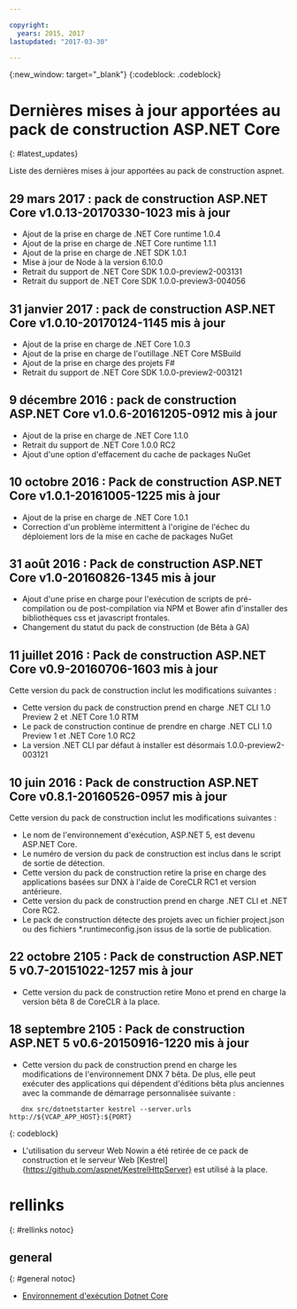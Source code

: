 ```yaml
---

copyright:
  years: 2015, 2017
lastupdated: "2017-03-30"

---
```


{:new_window: target="_blank"}
{:codeblock: .codeblock}

# Dernières mises à jour apportées au pack de construction ASP.NET Core
{: #latest_updates}


Liste des dernières mises à jour apportées au pack de construction aspnet.

## 29 mars 2017 : pack de construction ASP.NET Core v1.0.13-20170330-1023 mis à jour

* Ajout de la prise en charge de .NET Core runtime 1.0.4
* Ajout de la prise en charge de .NET Core runtime 1.1.1
* Ajout de la prise en charge de .NET SDK 1.0.1
* Mise à jour de Node à la version 6.10.0
* Retrait du support de .NET Core SDK 1.0.0-preview2-003131
* Retrait du support de .NET Core SDK 1.0.0-preview3-004056

## 31 janvier 2017 : pack de construction ASP.NET Core v1.0.10-20170124-1145 mis à jour

* Ajout de la prise en charge de .NET Core 1.0.3
* Ajout de la prise en charge de l'outillage .NET Core MSBuild 
* Ajout de la prise en charge des projets F#
* Retrait du support de .NET Core SDK 1.0.0-preview2-003121

## 9 décembre 2016 : pack de construction ASP.NET Core v1.0.6-20161205-0912 mis à jour

* Ajout de la prise en charge de .NET Core 1.1.0
* Retrait du support de .NET Core 1.0.0 RC2
* Ajout d'une option d'effacement du cache de packages NuGet

## 10 octobre 2016 : Pack de construction ASP.NET Core v1.0.1-20161005-1225 mis à jour

* Ajout de la prise en charge de .NET Core 1.0.1
* Correction d'un problème intermittent à l'origine de l'échec du déploiement lors de la mise en cache de packages NuGet

## 31 août 2016 : Pack de construction ASP.NET Core v1.0-20160826-1345 mis à jour

* Ajout d'une prise en charge pour l'exécution de scripts de pré-compilation ou de post-compilation via NPM et Bower afin d'installer des bibliothèques css et javascript frontales.
* Changement du statut du pack de construction (de Bêta à GA)

## 11 juillet 2016 : Pack de construction ASP.NET Core v0.9-20160706-1603 mis à jour

Cette version du pack de construction inclut les modifications suivantes :

* Cette version du pack de construction prend en charge .NET CLI 1.0 Preview 2 et .NET Core 1.0 RTM
* Le pack de construction continue de prendre en charge .NET CLI 1.0 Preview 1 et .NET Core 1.0 RC2
* La version .NET CLI par défaut à installer est désormais 1.0.0-preview2-003121

## 10 juin 2016 : Pack de construction ASP.NET Core v0.8.1-20160526-0957 mis à jour

Cette version du pack de construction inclut les modifications suivantes :

* Le nom de l'environnement d'exécution, ASP.NET 5, est devenu ASP.NET Core.
* Le numéro de version du pack de construction est inclus dans le script de sortie de détection.
* Cette version du pack de construction retire la prise en charge des applications basées sur DNX à l'aide de CoreCLR RC1 et version antérieure.
* Cette version du pack de construction prend en charge .NET CLI et .NET Core RC2.
* Le pack de construction détecte des projets avec un fichier project.json ou des fichiers *.runtimeconfig.json issus de la sortie de publication.

## 22 octobre 2105 : Pack de construction ASP.NET 5 v0.7-20151022-1257 mis à jour

* Cette version du pack de construction retire Mono et prend en charge la version bêta 8 de CoreCLR à la place.

## 18 septembre 2105 : Pack de construction ASP.NET 5 v0.6-20150916-1220 mis à jour

* Cette version du pack de construction prend en charge les modifications de l'environnement DNX 7 bêta. De plus, elle peut exécuter des applications
qui dépendent d'éditions bêta plus anciennes avec la commande de démarrage personnalisée suivante :

```
   dnx src/dotnetstarter kestrel --server.urls http://${VCAP_APP_HOST}:${PORT}
```
{: codeblock}

* L'utilisation du serveur Web Nowin a été retirée de ce pack de construction et le serveur Web [Kestrel]{https://github.com/aspnet/KestrelHttpServer} est utilisé à la place.

# rellinks
{: #rellinks notoc}
## general
{: #general notoc}
* [Environnement d'exécution Dotnet Core](index.html)
